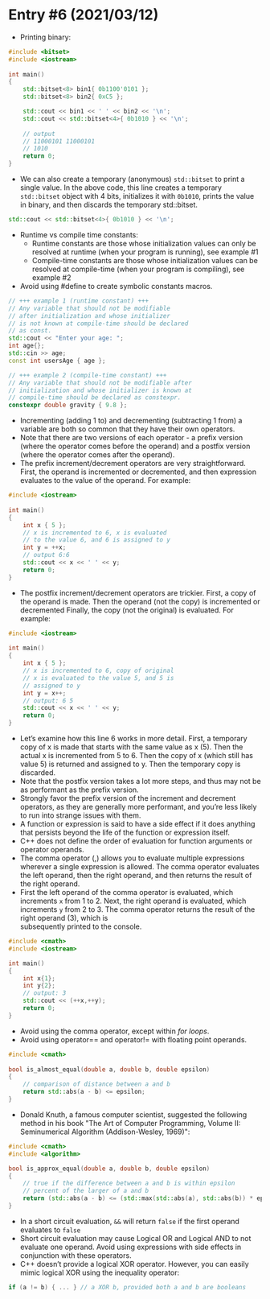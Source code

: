 # Entry #6 (2021/03/12)

- Printing binary:

```cpp
#include <bitset>
#include <iostream>
 
int main()
{
    std::bitset<8> bin1{ 0b1100'0101 };
    std::bitset<8> bin2{ 0xC5 };

    std::cout << bin1 << ' ' << bin2 << '\n';
    std::cout << std::bitset<4>{ 0b1010 } << '\n';
 
    // output
    // 11000101 11000101
    // 1010
    return 0;
}
```

- We can also create a temporary (anonymous) `std::bitset` to print a single value.
  In the above code, this line creates a temporary `std::bitset` object with 4 bits,
  initializes it with `0b1010`, prints the value in binary, and then discards the
  temporary std::bitset.

```cpp
std::cout << std::bitset<4>{ 0b1010 } << '\n';
```

- Runtime vs compile time constants:
  - Runtime constants are those whose initialization values can only be resolved
    at runtime (when your program is running), see example #1
  - Compile-time constants are those whose initialization values can be resolved
    at compile-time (when your program is compiling), see example #2
- Avoid using #define to create symbolic constants macros.

```cpp
// +++ example 1 (runtime constant) +++
// Any variable that should not be modifiable
// after initialization and whose initializer 
// is not known at compile-time should be declared 
// as const.
std::cout << "Enter your age: ";
int age{};
std::cin >> age; 
const int usersAge { age };

// +++ example 2 (compile-time constant) +++
// Any variable that should not be modifiable after 
// initialization and whose initializer is known at 
// compile-time should be declared as constexpr.
constexpr double gravity { 9.8 };
```

- Incrementing (adding 1 to) and decrementing (subtracting 1 from) a variable are both
  so common that they have their own operators.
- Note that there are two versions of each operator - a prefix version (where the
  operator comes before the operand) and a postfix version (where the operator comes
  after the operand).
- The prefix increment/decrement operators are very straightforward. First, the operand
  is incremented or decremented, and then expression evaluates to the value of the
  operand. For example:

```cpp
#include <iostream>
 
int main()
{
    int x { 5 };
    // x is incremented to 6, x is evaluated 
    // to the value 6, and 6 is assigned to y
    int y = ++x; 
    // output 6:6
    std::cout << x << ' ' << y;
    return 0;
}
```

- The postfix increment/decrement operators are trickier. First, a copy of the
  operand is made. Then the operand (not the copy) is incremented or decremented
  Finally, the copy (not the original) is evaluated. For example:

```cpp
#include <iostream>
 
int main()
{
    int x { 5 };
    // x is incremented to 6, copy of original
    // x is evaluated to the value 5, and 5 is
    // assigned to y
    int y = x++;
    // output: 6 5
    std::cout << x << ' ' << y;
    return 0;
}
```

- Let’s examine how this line 6 works in more detail. First, a temporary copy of
  x is made that starts with the same value as x (5). Then the actual x is incremented
  from 5 to 6. Then the copy of x (which still has value 5) is returned and assigned
  to y. Then the temporary copy is discarded.
- Note that the postfix version takes a lot more steps, and thus may not be as
  performant as the prefix version.
- Strongly favor the prefix version of the increment and decrement operators, as
  they are generally more performant, and you’re less likely to run into strange
  issues with them.
- A function or expression is said to have a side effect if it does anything that
  persists beyond the life of the function or expression itself.
- C++ does not define the order of evaluation for function arguments or operator
  operands.
- The comma operator (,) allows you to evaluate multiple expressions wherever a
  single expression is allowed. The comma operator evaluates the left operand,
  then the right operand, and then returns the result of the right operand.
- First the left operand of the comma operator is evaluated, which increments `x`
  from 1 to 2. Next, the right operand is evaluated, which increments `y` from 2
  to 3. The comma operator returns the result of the right operand (3), which is\
  subsequently printed to the console.

```cpp
#include <cmath>
#include <iostream>

int main()
{
    int x{1};
    int y{2};
    // output: 3
    std::cout << (++x,++y);
    return 0;
}

```

- Avoid using the comma operator, except within *for loops*.
- Avoid using operator== and operator!= with floating point operands.

```cpp
#include <cmath>
 
bool is_almost_equal(double a, double b, double epsilon)
{
    // comparison of distance between a and b
    return std::abs(a - b) <= epsilon;
}
```

- Donald Knuth, a famous computer scientist, suggested the following method in
  his book "The Art of Computer Programming, Volume II: Seminumerical Algorithm
  (Addison-Wesley, 1969)":

```cpp
#include <cmath>
#include <algorithm>

bool is_approx_equal(double a, double b, double epsilon)
{
    // true if the difference between a and b is within epsilon
    // percent of the larger of a and b
    return (std::abs(a - b) <= (std::max(std::abs(a), std::abs(b)) * epsilon));
}
```

- In a short circuit evaluation, `&&` will return `false` if the first operand
  evaluates to `false`
- Short circuit evaluation may cause Logical OR and Logical AND to not evaluate
  one operand. Avoid using expressions with side effects in conjunction with
  these operators.
- C++ doesn’t provide a logical XOR operator. However, you can easily mimic
  logical XOR using the inequality operator:

```cpp
if (a != b) { ... } // a XOR b, provided both a and b are booleans
```
